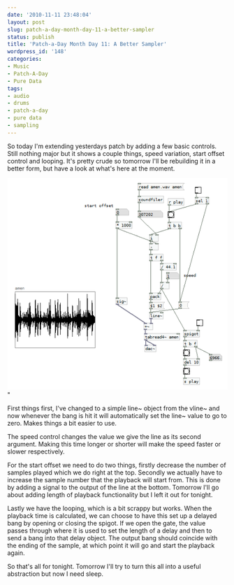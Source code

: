 ```yaml
---
date: '2010-11-11 23:48:04'
layout: post
slug: patch-a-day-month-day-11-a-better-sampler
status: publish
title: 'Patch-a-Day Month Day 11: A Better Sampler'
wordpress_id: '148'
categories:
- Music
- Patch-A-Day
- Pure Data
tags:
- audio
- drums
- patch-a-day
- pure data
- sampling
---
```


So today I'm extending yesterdays patch by adding a few basic controls. Still nothing major but it shows a couple things, speed variation, start offset control and looping. It's pretty crude so tomorrow I'll be rebuilding it in a better form, but have a look at what's here at the moment.



![Better Sampler](/a/2010-11-11-patch-a-day-month-day-11-a-better-sampler/11-BetterSampler.png)"

First things first, I've changed to a simple line~ object from the vline~ and now whenever the bang is hit it will automatically set the line~ value to go to zero. Makes things a bit easier to use.

The speed control changes the value we give the line as its second argument. Making this time longer or shorter will make the speed faster or slower respectively.

For the start offset we need to do two things, firstly decrease the number of samples played which we do right at the top. Secondly we actually have to increase the sample number that the playback will start from. This is done by adding a signal to the output of the line at the bottom. Tomorrow I'll go about adding length of playback functionality but I left it out for tonight.

Lastly we have the looping, which is a bit scrappy but works. When the playback time is calculated, we can choose to have this set up a delayed bang by opening or closing the spigot. If we open the gate, the value passes through where it is used to set the length of a delay and then to send a bang into that delay object. The output bang should coincide with the ending of the sample, at which point it will go and start the playback again.

So that's all for tonight. Tomorrow I'll try to turn this all into a useful abstraction but now I need sleep.
